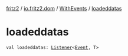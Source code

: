 [fritz2](../../index.md) / [io.fritz2.dom](../index.md) / [WithEvents](index.md) / [loadeddatas](./loadeddatas.md)

# loadeddatas

`val loadeddatas: `[`Listener`](../-listener/index.md)`<`[`Event`](https://kotlinlang.org/api/latest/jvm/stdlib/org.w3c.dom.events/-event/index.html)`, T>`